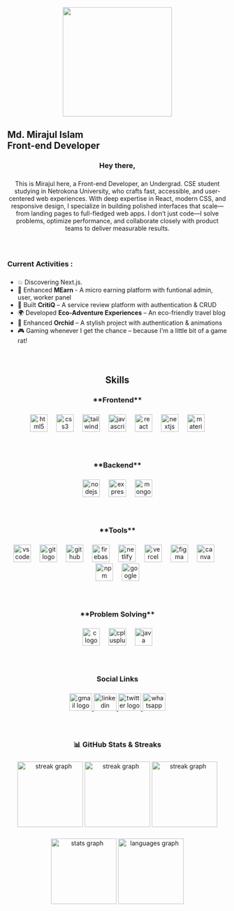 <div align="center">
  <img height="250" src=""  />
</div>

###

<div>
  <h2 align="left">Md. Mirajul Islam</br>Front-end Developer</h2>
  
</div>

###

<h3 align="center">Hey there,</h3>

###

<p align="center">This is Mirajul here, a Front-end Developer, an Undergrad. CSE student studying in Netrokona University, who crafts fast, accessible, and user-centered web experiences. With deep expertise in React, modern CSS, and responsive design, I specialize in building polished interfaces that scale—from landing pages to full-fledged web apps. I don’t just code—I solve problems, optimize performance, and collaborate closely with product teams to deliver measurable results.</p>

###
</br>
<h3 align="left">Current Activities :</h3>

###

- 💥 Discovering Next.js.
- 🔎 Enhanced **MEarn** - A micro earning platform with funtional admin, user, worker panel
- 🚀 Built **CritiQ** – A service review platform with authentication & CRUD  
- 🌍 Developed **Eco-Adventure Experiences** – An eco-friendly travel blog  
- 🎨 Enhanced **Orchid** – A stylish project with authentication & animations  
- 🎮 Gaming whenever I get the chance – because I'm a little bit of a game rat!  

###
</br>
<h2 align="center">Skills</h2>

###

<h3 align="center">**Frontend**</h3>

###

<div align="center">
  <img src="https://cdn.simpleicons.org/html5/E34F26" height="40" alt="html5 logo"  />
  <img width="12" />
  <img src="https://cdn.simpleicons.org/css3/1572B6" height="40" alt="css3 logo"  />
  <img width="12" />
  <img src="https://cdn.simpleicons.org/tailwindcss/06B6D4" height="40" alt="tailwindcss logo"  />
  <img width="12" />
  <img src="https://cdn.jsdelivr.net/gh/devicons/devicon/icons/javascript/javascript-original.svg" height="40" alt="javascript logo"  />
  <img width="12" />
  <img src="https://cdn.jsdelivr.net/gh/devicons/devicon/icons/react/react-original.svg" height="40" alt="react logo"  />
  <img width="12" />
  <img src="https://skillicons.dev/icons?i=nextjs" height="40" alt="nextjs logo"  />
  <img width="12" />
  <img src="https://cdn.simpleicons.org/mui/007FFF" height="40" alt="materialui logo"  />
</div>

###
</br>
<h3 align="center">**Backend**</h3>

###

<div align="center">
  <img src="https://cdn.simpleicons.org/nodedotjs/339933" height="40" alt="nodejs logo"  />
  <img width="12" />
  <img src="https://img.shields.io/badge/Express-000000?logo=express&logoColor=white&style=for-the-badge" height="40" alt="express logo"  />
  <img width="12" />
  <img src="https://cdn.simpleicons.org/mongodb/47A248" height="40" alt="mongodb logo"  />
</div>

###
</br>
<h3 align="center">**Tools**</h3>

###

<div align="center">
  <img src="https://skillicons.dev/icons?i=vscode" height="40" alt="vscode logo"  />
  <img width="12" />
  <img src="https://cdn.simpleicons.org/git/F05032" height="40" alt="git logo"  />
  <img width="12" />
  <img src="https://skillicons.dev/icons?i=github" height="40" alt="github logo"  />
  <img width="12" />
  <img src="https://skillicons.dev/icons?i=firebase" height="40" alt="firebase logo"  />
  <img width="12" />
  <img src="https://cdn.simpleicons.org/netlify/00C7B7" height="40" alt="netlify logo"  />
  <img width="12" />
  <img src="https://img.shields.io/badge/Vercel-000000?logo=vercel&logoColor=white&style=for-the-badge" height="40" alt="vercel logo"  />
  <img width="12" />
  <img src="https://skillicons.dev/icons?i=figma" height="40" alt="figma logo"  />
  <img width="12" />
  <img src="https://cdn.jsdelivr.net/gh/devicons/devicon/icons/canva/canva-original.svg" height="40" alt="canva logo"  />
  <img width="12" />
  <img src="https://cdn.simpleicons.org/npm/CB3837" height="40" alt="npm logo"  />
  <img width="12" />
  <img src="https://cdn.simpleicons.org/googlecloud/4285F4" height="40" alt="googlecloud logo"  />
</div>

###
</br>
<h3 align="center">**Problem Solving**</h3>

###

<div align="center">
  <img src="https://skillicons.dev/icons?i=c" height="40" alt="c logo"  />
  <img width="12" />
  <img src="https://skillicons.dev/icons?i=cpp" height="40" alt="cplusplus logo"  />
  <img width="12" />
  <img src="https://skillicons.dev/icons?i=java" height="40" alt="java logo"  />
  
</div>

###
</br>
<h3 align="center">Social Links</h3>

###

<div align="center">
  <a href="mailto:mahin1575@gmail.com" target="_blank">
    <img src="https://raw.githubusercontent.com/maurodesouza/profile-readme-generator/master/src/assets/icons/social/gmail/default.svg" width="52" height="40" alt="gmail logo"  />
  </a>
  <a href="https://www.linkedin.com/in/tanzim52/" target="_blank">
    <img src="https://raw.githubusercontent.com/maurodesouza/profile-readme-generator/master/src/assets/icons/social/linkedin/default.svg" width="52" height="40" alt="linkedin logo"  />
  </a>
  <a href="https://x.com/mjTanzim" target="_blank">
    <img src="https://raw.githubusercontent.com/maurodesouza/profile-readme-generator/master/src/assets/icons/social/twitter/default.svg" width="52" height="40" alt="twitter logo"  />
  </a>
  <a href="https://wa.me/+8801744842814" target="_blank">
    <img src="https://raw.githubusercontent.com/maurodesouza/profile-readme-generator/master/src/assets/icons/social/whatsapp/default.svg" width="52" height="40" alt="whatsapp logo"  />
  </a>
  
</div>

###
</br>
<h3 align="center">📊 GitHub Stats & Streaks</h3>

###

<div align="center">
  <img src="https://github-readme-stats.vercel.app/api?username=Mirajul-islam25&theme=dark&hide_border=false&include_all_commits=false&count_private=false" height="150" alt="streak graph"  />
  <img src="https://nirzak-streak-stats.vercel.app/?user=Mirajul-islam25&theme=dark&hide_border=false" height="150" alt="streak graph"  />
  <img src="https://github-readme-stats.vercel.app/api/top-langs/?username=Mirajul-islam25&theme=dark&hide_border=false&include_all_commits=false&count_private=false&layout=compact" height="150" alt="streak graph"  />
</div>

###

<div align="center">
  <img src="https://github-readme-stats.vercel.app/api?username=Tanzim52&hide_title=false&hide_rank=true&show_icons=true&include_all_commits=true&count_private=true&disable_animations=false&theme=ocean_dark&locale=en&hide_border=false&order=1&custom_title=Tanzim's%20Stat" height="150" alt="stats graph"  />
  <img src="https://github-readme-stats.vercel.app/api/top-langs?username=Tanzim52&locale=en&hide_title=false&layout=compact&card_width=320&langs_count=5&theme=nightowl&hide_border=false&order=2" height="150" alt="languages graph"  />
</div>

###



###
